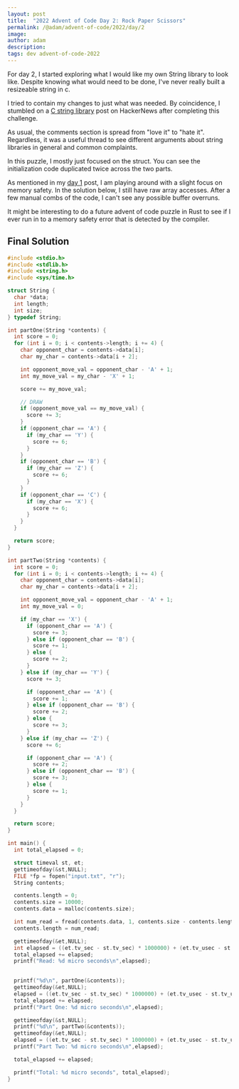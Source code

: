```yaml
---
layout: post
title:  "2022 Advent of Code Day 2: Rock Paper Scissors"
permalink: /@adam/advent-of-code/2022/day/2
image: 
author: adam
description:
tags: dev advent-of-code-2022
---
```


For day 2, I started exploring what I would like my own String library to look like.  Despite knowing what would need to be done, I've never really built a resizeable string in c. 

I tried to contain my changes to just what was needed.  By coincidence, I stumbled on a [C string library](https://news.ycombinator.com/item?id=33842981) post on HackerNews after completing this challenge.  

As usual, the comments section is spread from "love it" to "hate it".  Regardless, it was a useful thread to see different arguments about string libraries in general and common complaints.

In this puzzle, I mostly just focused on the struct.  You can see the initialization code duplicated twice across the two parts.  

As mentioned in my [day 1](/@adam/advent-of-code/2022/day/1) post, I am playing around with a slight focus on memory safety.  In the solution below, I still have raw array accesses.  After a few manual combs of the code, I can't see any possible buffer overruns.

It might be interesting to do a future advent of code puzzle in Rust to see if I ever run in to a memory safety error that is detected by the compiler.

## Final Solution

```c
#include <stdio.h>
#include <stdlib.h>
#include <string.h>
#include <sys/time.h>

struct String {
  char *data;
  int length;
  int size;
} typedef String;

int partOne(String *contents) {
  int score = 0;
  for (int i = 0; i < contents->length; i += 4) {
    char opponent_char = contents->data[i];
    char my_char = contents->data[i + 2];

    int opponent_move_val = opponent_char - 'A' + 1;
    int my_move_val = my_char - 'X' + 1;

    score += my_move_val;

    // DRAW
    if (opponent_move_val == my_move_val) {
      score += 3;
    }
    if (opponent_char == 'A') {
      if (my_char == 'Y') {
        score += 6;
      }
    }
    if (opponent_char == 'B') {
      if (my_char == 'Z') {
        score += 6;
      }
    }
    if (opponent_char == 'C') {
      if (my_char == 'X') {
        score += 6;
      }
    }
  }

  return score;
}

int partTwo(String *contents) {
  int score = 0;
  for (int i = 0; i < contents->length; i += 4) {
    char opponent_char = contents->data[i];
    char my_char = contents->data[i + 2];

    int opponent_move_val = opponent_char - 'A' + 1;
    int my_move_val = 0;

    if (my_char == 'X') {
      if (opponent_char == 'A') {
        score += 3;
      } else if (opponent_char == 'B') {
        score += 1;
      } else {
        score += 2;
      }
    } else if (my_char == 'Y') {
      score += 3;

      if (opponent_char == 'A') {
        score += 1;
      } else if (opponent_char == 'B') {
        score += 2;
      } else {
        score += 3;
      }
    } else if (my_char == 'Z') {
      score += 6;

      if (opponent_char == 'A') {
        score += 2;
      } else if (opponent_char == 'B') {
        score += 3;
      } else {
        score += 1;
      }
    }
  }

  return score;
}

int main() {
  int total_elapsed = 0;

  struct timeval st, et;
  gettimeofday(&st,NULL);
  FILE *fp = fopen("input.txt", "r");
  String contents;

  contents.length = 0;
  contents.size = 10000;
  contents.data = malloc(contents.size);

  int num_read = fread(contents.data, 1, contents.size - contents.length, fp);
  contents.length = num_read;

  gettimeofday(&et,NULL);
  int elapsed = ((et.tv_sec - st.tv_sec) * 1000000) + (et.tv_usec - st.tv_usec);
  total_elapsed += elapsed;
  printf("Read: %d micro seconds\n",elapsed);

  
  printf("%d\n", partOne(&contents));
  gettimeofday(&et,NULL);
  elapsed = ((et.tv_sec - st.tv_sec) * 1000000) + (et.tv_usec - st.tv_usec);
  total_elapsed += elapsed;
  printf("Part One: %d micro seconds\n",elapsed);

  gettimeofday(&st,NULL);
  printf("%d\n", partTwo(&contents));
  gettimeofday(&et,NULL);
  elapsed = ((et.tv_sec - st.tv_sec) * 1000000) + (et.tv_usec - st.tv_usec);
  printf("Part Two: %d micro seconds\n",elapsed);

  total_elapsed += elapsed;

  printf("Total: %d micro seconds", total_elapsed);
}
```
